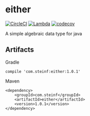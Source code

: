 # either

[![CircleCI](https://circleci.com/gh/steinfletcher/either/tree/master.svg?style=shield)](https://circleci.com/gh/steinfletcher/either/tree/master)
[![Lambda](https://img.shields.io/maven-central/v/com.steinf/either.svg)](http://search.maven.org/#search%7Cga%7C1%7Ccom.steinf.either)
[![codecov](https://codecov.io/gh/steinfletcher/either/branch/master/graph/badge.svg)](https://codecov.io/gh/steinfletcher/either)

A simple algebraic data type for java

## Artifacts

Gradle

    compile 'com.steinf:either:1.0.1'

Maven

    <dependency>
        <groupId>com.steinf</groupId>
        <artifactId>either</artifactId>
        <version>1.0.1</version>
    </dependency>